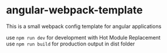 # angular-webpack-template

This is a small webpack config template for angular applications

use `npm run dev` for development with Hot Module Replacement  
use `npm run build` for production output in dist folder